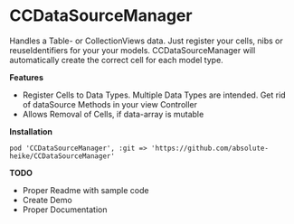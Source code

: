 CCDataSourceManager
===================

Handles a Table- or CollectionViews data. Just register your cells, nibs or reuseIdentifiers for your your models. CCDataSourceManager will automatically create the correct cell for each model type.


__Features__

* Register Cells to Data Types. Multiple Data Types are intended. Get rid of dataSource Methods in your view Controller
* Allows Removal of Cells, if data-array is mutable

__Installation__

```
pod 'CCDataSourceManager', :git => 'https://github.com/absolute-heike/CCDataSourceManager'
```


__TODO__

* Proper Readme with sample code
* Create Demo
* Proper Documentation
